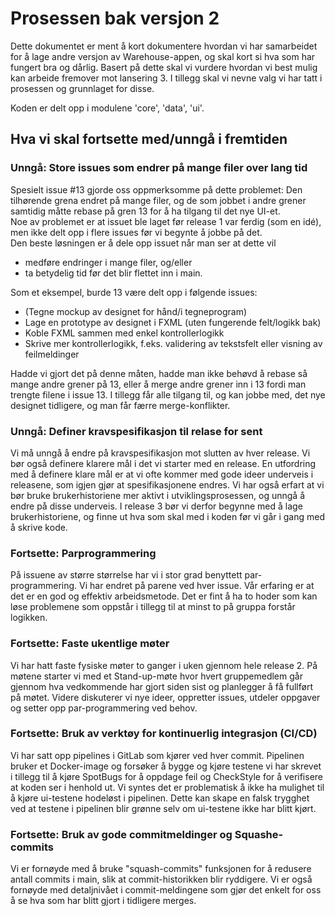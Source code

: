 # Prosessen bak versjon 2

Dette dokumentet er ment å kort dokumentere hvordan vi har samarbeidet for å lage andre versjon av Warehouse-appen, og skal kort si hva som har fungert bra og dårlig. Basert på dette skal vi vurdere hvordan vi best mulig kan arbeide fremover mot lansering 3. I tillegg skal vi nevne valg vi har tatt i prosessen og grunnlaget for disse.

Koden er delt opp i modulene 'core', 'data', 'ui'.

## Hva vi skal fortsette med/unngå i fremtiden

### Unngå: Store issues som endrer på mange filer over lang tid

Spesielt issue #13 gjorde oss oppmerksomme på dette problemet: Den tilhørende grena endret på mange filer, og de som jobbet i andre grener samtidig måtte rebase på gren 13 for å ha tilgang til det nye UI-et.  
Noe av problemet er at issuet ble laget før release 1 var ferdig (som en idé), men ikke delt opp i flere issues før vi begynte å jobbe på det.  
Den beste løsningen er å dele opp issuet når man ser at dette vil

- medføre endringer i mange filer, og/eller
- ta betydelig tid før det blir flettet inn i main.

Som et eksempel, burde 13 være delt opp i følgende issues:

- (Tegne mockup av designet for hånd/i tegneprogram)
- Lage en prototype av designet i FXML (uten fungerende felt/logikk bak)
- Koble FXML sammen med enkel kontrollerlogikk
- Skrive mer kontrollerlogikk, f.eks. validering av tekstsfelt eller visning av feilmeldinger

Hadde vi gjort det på denne måten, hadde man ikke behøvd å rebase så mange andre grener på 13, eller å merge andre grener inn i 13 fordi man trengte filene i issue 13.
I tillegg får alle tilgang til, og kan jobbe med, det nye designet tidligere, og man får færre merge-konflikter.

### Unngå: Definer kravspesifikasjon til relase for sent

Vi må unngå å endre på kravspesifikasjon mot slutten av hver release. Vi bør også definere klarere mål i det vi starter med en release.
En utfordring med å definere klare mål er at vi ofte kommer med gode ideer underveis i releasene, som igjen gjør at spesifikasjonene endres.
Vi har også erfart at vi bør bruke brukerhistoriene mer aktivt i utviklingsprosessen, og unngå å endre på disse underveis.
I release 3 bør vi derfor begynne med å lage brukerhistoriene, og finne ut hva som skal med i koden før vi går i gang med å skrive kode.

### Fortsette: Parprogrammering

På issuene av større størrelse har vi i stor grad benyttett par-programmering. Vi har endret på parene ved hver issue. Vår erfaring er at det er en god og effektiv arbeidsmetode.
Det er fint å ha to hoder som kan løse problemene som oppstår i tillegg til at minst to på gruppa forstår logikken.

### Fortsette: Faste ukentlige møter

Vi har hatt faste fysiske møter to ganger i uken gjennom hele release 2.
På møtene starter vi med et Stand-up-møte hvor hvert gruppemedlem går gjennom hva vedkommende har gjort siden sist og planlegger å få fullført på møtet. Videre diskuterer vi nye ideer, oppretter issues, utdeler oppgaver og setter opp par-programmering ved behov.

### Fortsette: Bruk av verktøy for kontinuerlig integrasjon (CI/CD)

Vi har satt opp pipelines i GitLab som kjører ved hver commit. Pipelinen bruker et Docker-image og forsøker å bygge og kjøre testene vi har skrevet i tillegg til å kjøre SpotBugs for å oppdage feil og CheckStyle for å verifisere at koden ser i henhold ut.
Vi syntes det er problematisk å ikke ha mulighet til å kjøre ui-testene hodeløst i pipelinen. Dette kan skape en falsk trygghet ved at testene i pipelinen blir grønne selv om ui-testene ikke har blitt kjørt.

### Fortsette: Bruk av gode commitmeldinger og Squashe-commits

Vi er fornøyde med å bruke "squash-commits" funksjonen for å redusere antall commits i main, slik at commit-historikken blir ryddigere. Vi er også fornøyde med detaljnivået i commit-meldingene som gjør det enkelt for oss å se hva som har blitt gjort i tidligere merges.
